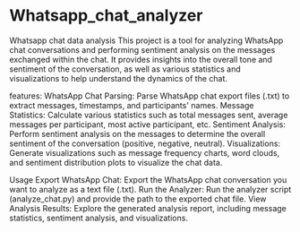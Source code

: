 # Whatsapp_chat_analyzer
Whatsapp chat data analysis
This project is a tool for analyzing WhatsApp chat conversations and performing sentiment analysis on the messages exchanged within the chat. It provides insights into the overall tone and sentiment of the conversation, as well as various statistics and visualizations to help understand the dynamics of the chat.

features:
WhatsApp Chat Parsing:  Parse WhatsApp chat export files (.txt) to extract messages, timestamps, and participants' names.
Message Statistics:  Calculate various statistics such as total messages sent, average messages per participant, most active participant, etc.
Sentiment Analysis:  Perform sentiment analysis on the messages to determine the overall sentiment of the conversation (positive, negative, neutral).
Visualizations:   Generate visualizations such as message frequency charts, word clouds, and sentiment distribution plots to visualize the chat data.

Usage
Export WhatsApp Chat: Export the WhatsApp chat conversation you want to analyze as a text file (.txt).
Run the Analyzer: Run the analyzer script (analyze_chat.py) and provide the path to the exported chat file.
View Analysis Results: Explore the generated analysis report, including message statistics, sentiment analysis, and visualizations.
